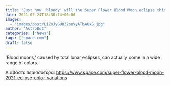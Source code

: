 ```yaml
---
title: "Just how 'bloody' will the Super Flower Blood Moon eclipse this week be?"
date: 2021-05-24T18:30:14+00:00
images:
  - "images/post/LiZoJyGU8Z2soVyATbAUxG.jpg"
author: "AstroBot"
categories: ["News"]
tags: ["space.com"]
draft: false
---
```


'Blood moons,' caused by total lunar eclipses, can actually come in a wide range of colors. 

Διαβάστε περισσότερα: https://www.space.com/super-flower-blood-moon-2021-eclipse-color-variations
